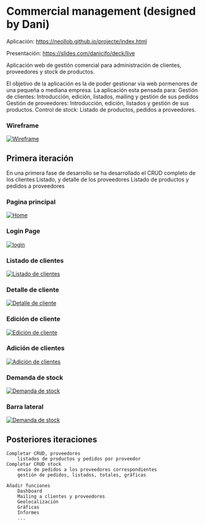 ﻿# Commercial management (designed by Dani)

Aplicación: https://neollob.github.io/projecte/index.html

Presentación: https://slides.com/danicifo/deck/live

Aplicación web de gestión comercial para administración de clientes, proveedores y stock de productos.

El objetivo de la aplicación es la de poder gestionar vía web pormenores de una pequeña o mediana empresa. La aplicación esta pensada para:
	Gestión de clientes: Introducción, edición, listados, mailing y gestión de sus pedidos
	Gestión de proveedores: Introducción, edición, listados y gestión de sus productos.
	Control de stock: Listado de productos, pedidos a proveedores.

### Wireframe

[![Wireframe](https://github.com/neollob/projecte/blob/master/img/wireframe.JPG1)](https://github.com/neollob/projecte/blob/master/img/wireframe.JPG1)

## Primera iteración

En una primera fase de desarrollo se ha desarrollado el CRUD completo de los clientes 
	Listado, y detalle de los proveedores 
	Listado de productos y pedidos a proveedores

### Pagina principal

[![Home](https://github.com/neollob/projecte/blob/master/img/screenshot1.png)](https://github.com/neollob/projecte/blob/master/img/screenshot1.png)

### Login Page

[![login](https://github.com/neollob/projecte/blob/master/img/screenshot2.png)](https://github.com/neollob/projecte/blob/master/img/screenshot2.png)

### Listado de clientes

[![Listado de clientes](https://github.com/neollob/projecte/blob/master/img/screenshot3.png)](https://github.com/neollob/projecte/blob/master/img/screenshot3.png)

### Detalle de cliente

[![Detalle de cliente](https://github.com/neollob/projecte/blob/master/img/screenshot6.png)](https://github.com/neollob/projecte/blob/master/img/screenshot6.png)

### Edición de cliente

[![Edición de cliente](https://github.com/neollob/projecte/blob/master/img/screenshot4.png)](https://github.com/neollob/projecte/blob/master/img/screenshot4.png)

### Adición de clientes

[![Adición de clientes](https://github.com/neollob/projecte/blob/master/img/screenshot5.png)](https://github.com/neollob/projecte/blob/master/img/screenshot5.png)

### Demanda de stock

[![Demanda de stock](https://github.com/neollob/projecte/blob/master/img/screenshot7.png)](https://github.com/neollob/projecte/blob/master/img/screenshot7.png)

### Barra lateral

[![Demanda de stock](https://github.com/neollob/projecte/blob/master/img/screenshot8.png)](https://github.com/neollob/projecte/blob/master/img/screenshot8.png)


## Posteriores iteraciones

	Completar CRUD, proveedores
		listados de productos y pedidos por proveedor
	Completar CRUD stock
		envío de pedidos a los proveedores correspondientes
		gestión de pedidos, listados, totales, gráficas
	
	Añadir funciones 
		Dashboard
		Mailing a clientes y proveedores
		Geolocalización 
		Gráficas
		Informes
		...
